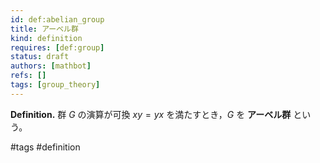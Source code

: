 ```yaml
---
id: def:abelian_group
title: アーベル群
kind: definition
requires: [def:group]
status: draft
authors: [mathbot]
refs: []
tags: [group_theory]
---
```


**Definition.** 群 $G$ の演算が可換 $xy=yx$ を満たすとき，$G$ を **アーベル群** という。

#tags #definition

